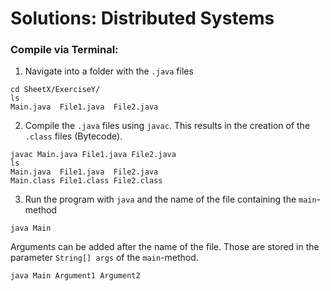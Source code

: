 # Solutions: Distributed Systems

### Compile via Terminal:

1. Navigate into a folder with the `.java` files

```
cd SheetX/ExerciseY/
ls
Main.java  File1.java  File2.java
```

2. Compile the `.java` files using `javac`. This results in the creation of the `.class` files (Bytecode).

```
javac Main.java File1.java File2.java
ls
Main.java  File1.java  File2.java
Main.class File1.class File2.class
```

3. Run the program with `java` and the name of the file containing the `main`-method

```
java Main
```

Arguments can be added after the name of the file. Those are stored in the parameter `String[] args` of the `main`-method.

```
java Main Argument1 Argument2
```
